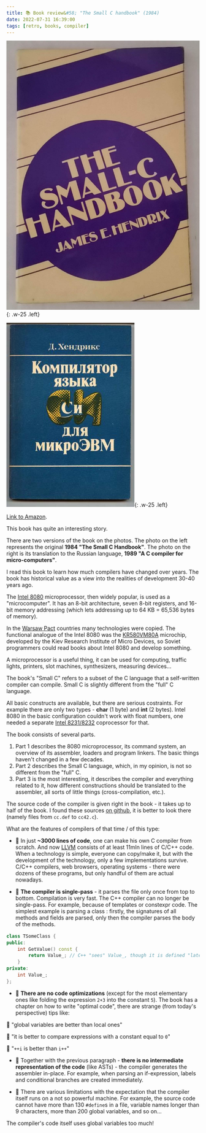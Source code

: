 ```yaml
---
title: 📚 Book review&#58; "The Small C handbook" (1984)
date: 2022-07-31 16:39:00
tags: [retro, books, compiler]
---
```


![](/assets/img/posts/2022-07-31/cover-en.jpg){: .w-25 .left}

![](/assets/img/posts/2022-07-31/cover-ru.jpg){: .w-25 .left}

[Link to Amazon](https://www.amazon.com/Small-C-Handbook-James-Hendrix/dp/0835970124).

This book has quite an interesting story.

There are two versions of the book on the photos. The photo on the left represents the original **1984 "The Small C Handbook"**.
The photo on the right is its translation to the Russian language, **1989 "A C compiler for micro-computers"**.

I read this book to learn how much compilers have changed over years.
The book has historical value as a view into the realities of development 30-40 years ago.

The [Intel 8080](https://ru.wikipedia.org/wiki/Intel_8080 ) microprocessor, then widely popular, is used as a "microcomputer".
It has an 8-bit architecture, seven 8-bit registers, and 16-bit memory addressing (which lets addressing up to 64 KB = 65,536 bytes of memory).

In the [Warsaw Pact](https://en.wikipedia.org/wiki/Warsaw_Pact) countries many technologies were copied.
The functional analogue of the Intel 8080 was the [KR580VM80A](https://en.wikipedia.org/wiki/KR580VM80A) microchip,
developed by the Kiev Research Institute of Micro Devices, so Soviet programmers could read books about Intel 8080 and develop something.

A microprocessor is a useful thing, it can be used for computing, traffic lights, printers, slot machines, synthesizers, measuring devices...

The book's "Small C" refers to a subset of the C language that a self-written compiler can compile.
Small C is slightly different from the "full" C language.

All basic constructs are available, but there are serious costraints. For example there are only two types - **char** (1 byte) and **int** (2 bytes).
Intel 8080 in the basic configuration couldn't work with float numbers, one needed a separate [Intel 8231/8232](https://en.wikipedia.org/wiki/Intel_8231/8232 ) coprocessor
for that.

The book consists of several parts.
1. Part 1 describes the 8080 microprocessor, its command system, an overview of its assembler, loaders and program linkers.
The basic things haven't changed in a few decades.
2. Part 2 describes the Small C language, which, in my opinion, is not so different from the "full" C.
3. Part 3 is the most interesting, it describes the compiler and everything related to it, how different constructions
should be translated to the assembler, all sorts of little things (cross-compilation, etc.).

The source code of the compiler is given right in the book - it takes up to half of the book.
I found these sources [on github](https://github.com/nickandrew/smallc/tree/ac9ae5977594395b2241a28282c9ea745e08925f/smallc-21),
it is better to look there (namely files from `cc.def` to `cc42.c`).

What are the features of compilers of that time / of this type:
- 🚀 In just **~3000 lines of code**, one can make his own C compiler from scratch.
And now [LLVM](https://github.com/llvm/llvm-project) consists of at least 11mln lines of C/C++ code.
When a technology is simple, everyone can copy/make it, but with the development of the technology, only a few implementations survive.
C/C++ compilers, web browsers, operating systems - there were dozens of these programs, but only handful of them are actual nowadays.

- 🚀 **The compiler is single-pass** - it parses the file only once from top to bottom. Compilation is very fast.
The C++ compiler can no longer be single-pass.
For example, because of templates or constexpr code.
The simplest example is parsing a class : firstly, the signatures of all methods and fields are parsed, only then the compiler parses the body of the methods.
```c++
class TSomeClass {
public:
    int GetValue() const {
        return Value_; // C++ "sees" Value_, though it is defined "later"
    }
private:
    int Value_;
};
```

- 🚀 **There are no code optimizations**
(except for the most elementary ones like folding the expression `2+3` into the constant `5`).
The book has a chapter on how to write "optimal code", there are strange (from today's perspective) tips like:

🤯 "global variables are better than local ones"

🤯 "it is better to compare expressions with a constant equal to `0`"

🤯 "`++i` is better than `i++`"

- 🚀 Together with the previous paragraph - **there is no intermediate representation of the code**
(like ASTs) -
the compiler generates the assembler in-place.
For example, when parsing an if-expression, labels and conditional branches are created immediately.

- 🚀 There are various limitations with the expectation that the compiler itself runs on a not so powerful machine.
For example, the source code cannot have more than 130 `#define`s in a file,
variable names longer than 9 characters,
more than 200 global variables, and so on...

The compiler's code itself uses global variables too much!
